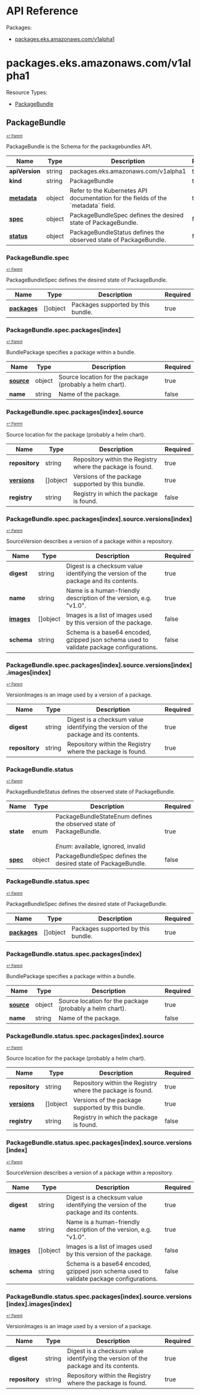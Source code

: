 # API Reference

Packages:

- [packages.eks.amazonaws.com/v1alpha1](#packageseksamazonawscomv1alpha1)

# packages.eks.amazonaws.com/v1alpha1

Resource Types:

- [PackageBundle](#packagebundle)




## PackageBundle
<sup><sup>[↩ Parent](#packageseksamazonawscomv1alpha1 )</sup></sup>






PackageBundle is the Schema for the packagebundles API.

<table>
    <thead>
        <tr>
            <th>Name</th>
            <th>Type</th>
            <th>Description</th>
            <th>Required</th>
        </tr>
    </thead>
    <tbody><tr>
      <td><b>apiVersion</b></td>
      <td>string</td>
      <td>packages.eks.amazonaws.com/v1alpha1</td>
      <td>true</td>
      </tr>
      <tr>
      <td><b>kind</b></td>
      <td>string</td>
      <td>PackageBundle</td>
      <td>true</td>
      </tr>
      <tr>
      <td><b><a href="https://kubernetes.io/docs/reference/generated/kubernetes-api/v1.20/#objectmeta-v1-meta">metadata</a></b></td>
      <td>object</td>
      <td>Refer to the Kubernetes API documentation for the fields of the `metadata` field.</td>
      <td>true</td>
      </tr><tr>
        <td><b><a href="#packagebundlespec">spec</a></b></td>
        <td>object</td>
        <td>
          PackageBundleSpec defines the desired state of PackageBundle.<br/>
        </td>
        <td>false</td>
      </tr><tr>
        <td><b><a href="#packagebundlestatus">status</a></b></td>
        <td>object</td>
        <td>
          PackageBundleStatus defines the observed state of PackageBundle.<br/>
        </td>
        <td>false</td>
      </tr></tbody>
</table>


### PackageBundle.spec
<sup><sup>[↩ Parent](#packagebundle)</sup></sup>



PackageBundleSpec defines the desired state of PackageBundle.

<table>
    <thead>
        <tr>
            <th>Name</th>
            <th>Type</th>
            <th>Description</th>
            <th>Required</th>
        </tr>
    </thead>
    <tbody><tr>
        <td><b><a href="#packagebundlespecpackagesindex">packages</a></b></td>
        <td>[]object</td>
        <td>
          Packages supported by this bundle.<br/>
        </td>
        <td>true</td>
      </tr></tbody>
</table>


### PackageBundle.spec.packages[index]
<sup><sup>[↩ Parent](#packagebundlespec)</sup></sup>



BundlePackage specifies a package within a bundle.

<table>
    <thead>
        <tr>
            <th>Name</th>
            <th>Type</th>
            <th>Description</th>
            <th>Required</th>
        </tr>
    </thead>
    <tbody><tr>
        <td><b><a href="#packagebundlespecpackagesindexsource">source</a></b></td>
        <td>object</td>
        <td>
          Source location for the package (probably a helm chart).<br/>
        </td>
        <td>true</td>
      </tr><tr>
        <td><b>name</b></td>
        <td>string</td>
        <td>
          Name of the package.<br/>
        </td>
        <td>false</td>
      </tr></tbody>
</table>


### PackageBundle.spec.packages[index].source
<sup><sup>[↩ Parent](#packagebundlespecpackagesindex)</sup></sup>



Source location for the package (probably a helm chart).

<table>
    <thead>
        <tr>
            <th>Name</th>
            <th>Type</th>
            <th>Description</th>
            <th>Required</th>
        </tr>
    </thead>
    <tbody><tr>
        <td><b>repository</b></td>
        <td>string</td>
        <td>
          Repository within the Registry where the package is found.<br/>
        </td>
        <td>true</td>
      </tr><tr>
        <td><b><a href="#packagebundlespecpackagesindexsourceversionsindex">versions</a></b></td>
        <td>[]object</td>
        <td>
          Versions of the package supported by this bundle.<br/>
        </td>
        <td>true</td>
      </tr><tr>
        <td><b>registry</b></td>
        <td>string</td>
        <td>
          Registry in which the package is found.<br/>
        </td>
        <td>false</td>
      </tr></tbody>
</table>


### PackageBundle.spec.packages[index].source.versions[index]
<sup><sup>[↩ Parent](#packagebundlespecpackagesindexsource)</sup></sup>



SourceVersion describes a version of a package within a repository.

<table>
    <thead>
        <tr>
            <th>Name</th>
            <th>Type</th>
            <th>Description</th>
            <th>Required</th>
        </tr>
    </thead>
    <tbody><tr>
        <td><b>digest</b></td>
        <td>string</td>
        <td>
          Digest is a checksum value identifying the version of the package and its contents.<br/>
        </td>
        <td>true</td>
      </tr><tr>
        <td><b>name</b></td>
        <td>string</td>
        <td>
          Name is a human-friendly description of the version, e.g. "v1.0".<br/>
        </td>
        <td>true</td>
      </tr><tr>
        <td><b><a href="#packagebundlespecpackagesindexsourceversionsindeximagesindex">images</a></b></td>
        <td>[]object</td>
        <td>
          Images is a list of images used by this version of the package.<br/>
        </td>
        <td>false</td>
      </tr><tr>
        <td><b>schema</b></td>
        <td>string</td>
        <td>
          Schema is a base64 encoded, gzipped json schema used to validate package configurations.<br/>
        </td>
        <td>false</td>
      </tr></tbody>
</table>


### PackageBundle.spec.packages[index].source.versions[index].images[index]
<sup><sup>[↩ Parent](#packagebundlespecpackagesindexsourceversionsindex)</sup></sup>



VersionImages is an image used by a version of a package.

<table>
    <thead>
        <tr>
            <th>Name</th>
            <th>Type</th>
            <th>Description</th>
            <th>Required</th>
        </tr>
    </thead>
    <tbody><tr>
        <td><b>digest</b></td>
        <td>string</td>
        <td>
          Digest is a checksum value identifying the version of the package and its contents.<br/>
        </td>
        <td>true</td>
      </tr><tr>
        <td><b>repository</b></td>
        <td>string</td>
        <td>
          Repository within the Registry where the package is found.<br/>
        </td>
        <td>true</td>
      </tr></tbody>
</table>


### PackageBundle.status
<sup><sup>[↩ Parent](#packagebundle)</sup></sup>



PackageBundleStatus defines the observed state of PackageBundle.

<table>
    <thead>
        <tr>
            <th>Name</th>
            <th>Type</th>
            <th>Description</th>
            <th>Required</th>
        </tr>
    </thead>
    <tbody><tr>
        <td><b>state</b></td>
        <td>enum</td>
        <td>
          PackageBundleStateEnum defines the observed state of PackageBundle.<br/>
          <br/>
            <i>Enum</i>: available, ignored, invalid<br/>
        </td>
        <td>true</td>
      </tr><tr>
        <td><b><a href="#packagebundlestatusspec">spec</a></b></td>
        <td>object</td>
        <td>
          PackageBundleSpec defines the desired state of PackageBundle.<br/>
        </td>
        <td>false</td>
      </tr></tbody>
</table>


### PackageBundle.status.spec
<sup><sup>[↩ Parent](#packagebundlestatus)</sup></sup>



PackageBundleSpec defines the desired state of PackageBundle.

<table>
    <thead>
        <tr>
            <th>Name</th>
            <th>Type</th>
            <th>Description</th>
            <th>Required</th>
        </tr>
    </thead>
    <tbody><tr>
        <td><b><a href="#packagebundlestatusspecpackagesindex">packages</a></b></td>
        <td>[]object</td>
        <td>
          Packages supported by this bundle.<br/>
        </td>
        <td>true</td>
      </tr></tbody>
</table>


### PackageBundle.status.spec.packages[index]
<sup><sup>[↩ Parent](#packagebundlestatusspec)</sup></sup>



BundlePackage specifies a package within a bundle.

<table>
    <thead>
        <tr>
            <th>Name</th>
            <th>Type</th>
            <th>Description</th>
            <th>Required</th>
        </tr>
    </thead>
    <tbody><tr>
        <td><b><a href="#packagebundlestatusspecpackagesindexsource">source</a></b></td>
        <td>object</td>
        <td>
          Source location for the package (probably a helm chart).<br/>
        </td>
        <td>true</td>
      </tr><tr>
        <td><b>name</b></td>
        <td>string</td>
        <td>
          Name of the package.<br/>
        </td>
        <td>false</td>
      </tr></tbody>
</table>


### PackageBundle.status.spec.packages[index].source
<sup><sup>[↩ Parent](#packagebundlestatusspecpackagesindex)</sup></sup>



Source location for the package (probably a helm chart).

<table>
    <thead>
        <tr>
            <th>Name</th>
            <th>Type</th>
            <th>Description</th>
            <th>Required</th>
        </tr>
    </thead>
    <tbody><tr>
        <td><b>repository</b></td>
        <td>string</td>
        <td>
          Repository within the Registry where the package is found.<br/>
        </td>
        <td>true</td>
      </tr><tr>
        <td><b><a href="#packagebundlestatusspecpackagesindexsourceversionsindex">versions</a></b></td>
        <td>[]object</td>
        <td>
          Versions of the package supported by this bundle.<br/>
        </td>
        <td>true</td>
      </tr><tr>
        <td><b>registry</b></td>
        <td>string</td>
        <td>
          Registry in which the package is found.<br/>
        </td>
        <td>false</td>
      </tr></tbody>
</table>


### PackageBundle.status.spec.packages[index].source.versions[index]
<sup><sup>[↩ Parent](#packagebundlestatusspecpackagesindexsource)</sup></sup>



SourceVersion describes a version of a package within a repository.

<table>
    <thead>
        <tr>
            <th>Name</th>
            <th>Type</th>
            <th>Description</th>
            <th>Required</th>
        </tr>
    </thead>
    <tbody><tr>
        <td><b>digest</b></td>
        <td>string</td>
        <td>
          Digest is a checksum value identifying the version of the package and its contents.<br/>
        </td>
        <td>true</td>
      </tr><tr>
        <td><b>name</b></td>
        <td>string</td>
        <td>
          Name is a human-friendly description of the version, e.g. "v1.0".<br/>
        </td>
        <td>true</td>
      </tr><tr>
        <td><b><a href="#packagebundlestatusspecpackagesindexsourceversionsindeximagesindex">images</a></b></td>
        <td>[]object</td>
        <td>
          Images is a list of images used by this version of the package.<br/>
        </td>
        <td>false</td>
      </tr><tr>
        <td><b>schema</b></td>
        <td>string</td>
        <td>
          Schema is a base64 encoded, gzipped json schema used to validate package configurations.<br/>
        </td>
        <td>false</td>
      </tr></tbody>
</table>


### PackageBundle.status.spec.packages[index].source.versions[index].images[index]
<sup><sup>[↩ Parent](#packagebundlestatusspecpackagesindexsourceversionsindex)</sup></sup>



VersionImages is an image used by a version of a package.

<table>
    <thead>
        <tr>
            <th>Name</th>
            <th>Type</th>
            <th>Description</th>
            <th>Required</th>
        </tr>
    </thead>
    <tbody><tr>
        <td><b>digest</b></td>
        <td>string</td>
        <td>
          Digest is a checksum value identifying the version of the package and its contents.<br/>
        </td>
        <td>true</td>
      </tr><tr>
        <td><b>repository</b></td>
        <td>string</td>
        <td>
          Repository within the Registry where the package is found.<br/>
        </td>
        <td>true</td>
      </tr></tbody>
</table>